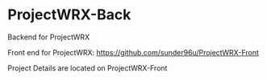 # ProjectWRX-Back
Backend for ProjectWRX

Front end for ProjectWRX:
https://github.com/sunder96u/ProjectWRX-Front

Project Details are located on ProjectWRX-Front
